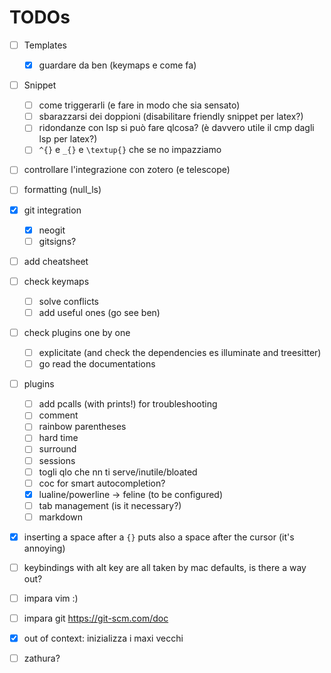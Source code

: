 # TODOs

- [ ] Templates
  - [x]  guardare da ben (keymaps e come fa)

- [ ] Snippet
  - [ ] come triggerarli (e fare in modo che sia sensato)
  - [ ] sbarazzarsi dei doppioni (disabilitare friendly snippet per latex?)
  - [ ] ridondanze con lsp si può fare qlcosa? (è davvero utile il cmp dagli lsp per latex?)
  - [ ] `^{}` e `_{}` e `\textup{}` che se no impazziamo
      
- [ ] controllare l'integrazione con zotero (e telescope)

- [ ] formatting (null_ls)
- [x] git integration
  - [x] neogit
  - [ ] gitsigns?

- [ ] add cheatsheet
- [ ] check keymaps
  - [ ] solve conflicts
  - [ ] add useful ones (go see ben)

- [ ] check plugins one by one
  - [ ] explicitate (and check the dependencies es illuminate and treesitter)
  - [ ] go read the documentations

- [ ] plugins
  - [ ] add pcalls (with prints!) for troubleshooting
  - [ ] comment
  - [ ] rainbow parentheses
  - [ ] hard time
  - [ ] surround
  - [ ] sessions
  - [ ] togli qlo che nn ti serve/inutile/bloated
  - [ ] coc for smart autocompletion?
  - [x] lualine/powerline -> feline (to be configured)
  - [ ] tab management (is it necessary?)
  - [ ] markdown

- [x] inserting a space after a `{}` puts also a space after the cursor (it's annoying)
- [ ] keybindings with alt key are all taken by mac defaults, is there a way out?
      
- [ ] impara vim :)
- [ ] impara git https://git-scm.com/doc

- [x] out of context: inizializza i maxi vecchi
- [ ] zathura?


      
